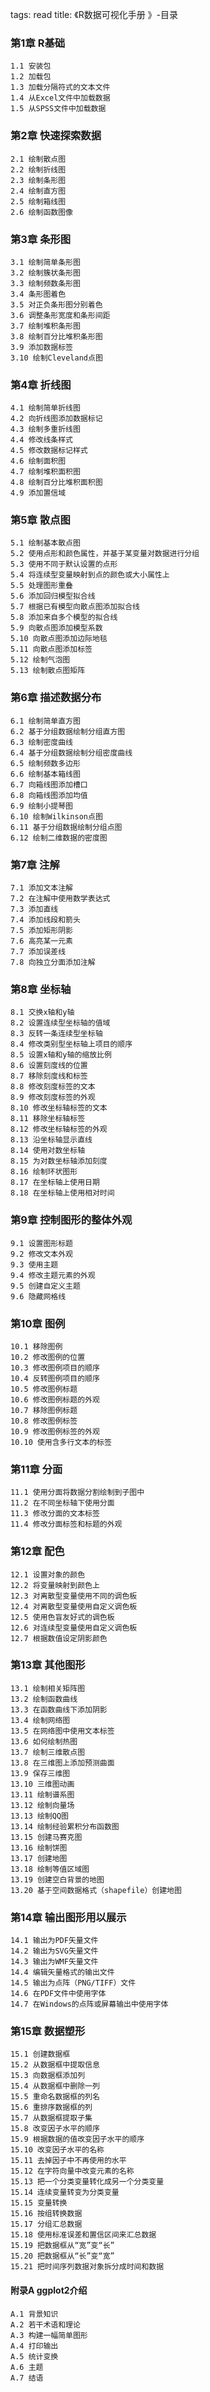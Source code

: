 tags: read
title: 《R数据可视化手册 》-目录

### 第1章 R基础

	1.1 安装包
	1.2 加载包
	1.3 加载分隔符式的文本文件
	1.4 从Excel文件中加载数据
	1.5 从SPSS文件中加载数据

### 第2章 快速探索数据

	2.1 绘制散点图
	2.2 绘制折线图
	2.3 绘制条形图
	2.4 绘制直方图
	2.5 绘制箱线图
	2.6 绘制函数图像

### 第3章 条形图

	3.1 绘制简单条形图
	3.2 绘制簇状条形图
	3.3 绘制频数条形图
	3.4 条形图着色
	3.5 对正负条形图分别着色
	3.6 调整条形宽度和条形间距
	3.7 绘制堆积条形图
	3.8 绘制百分比堆积条形图
	3.9 添加数据标签
	3.10 绘制Cleveland点图

### 第4章 折线图

	4.1 绘制简单折线图
	4.2 向折线图添加数据标记
	4.3 绘制多重折线图
	4.4 修改线条样式
	4.5 修改数据标记样式
	4.6 绘制面积图
	4.7 绘制堆积面积图
	4.8 绘制百分比堆积面积图
	4.9 添加置信域

### 第5章 散点图

	5.1 绘制基本散点图
	5.2 使用点形和颜色属性，并基于某变量对数据进行分组
	5.3 使用不同于默认设置的点形
	5.4 将连续型变量映射到点的颜色或大小属性上
	5.5 处理图形重叠
	5.6 添加回归模型拟合线
	5.7 根据已有模型向散点图添加拟合线
	5.8 添加来自多个模型的拟合线
	5.9 向散点图添加模型系数
	5.10 向散点图添加边际地毯
	5.11 向散点图添加标签
	5.12 绘制气泡图
	5.13 绘制散点图矩阵

### 第6章 描述数据分布

	6.1 绘制简单直方图
	6.2 基于分组数据绘制分组直方图
	6.3 绘制密度曲线
	6.4 基于分组数据绘制分组密度曲线
	6.5 绘制频数多边形
	6.6 绘制基本箱线图
	6.7 向箱线图添加槽口
	6.8 向箱线图添加均值
	6.9 绘制小提琴图
	6.10 绘制Wilkinson点图
	6.11 基于分组数据绘制分组点图
	6.12 绘制二维数据的密度图

### 第7章 注解

	7.1 添加文本注解
	7.2 在注解中使用数学表达式
	7.3 添加直线
	7.4 添加线段和箭头
	7.5 添加矩形阴影
	7.6 高亮某一元素
	7.7 添加误差线
	7.8 向独立分面添加注解

### 第8章 坐标轴

	8.1 交换x轴和y轴
	8.2 设置连续型坐标轴的值域
	8.3 反转一条连续型坐标轴
	8.4 修改类别型坐标轴上项目的顺序
	8.5 设置x轴和y轴的缩放比例
	8.6 设置刻度线的位置
	8.7 移除刻度线和标签
	8.8 修改刻度标签的文本
	8.9 修改刻度标签的外观
	8.10 修改坐标轴标签的文本
	8.11 移除坐标轴标签
	8.12 修改坐标轴标签的外观
	8.13 沿坐标轴显示直线
	8.14 使用对数坐标轴
	8.15 为对数坐标轴添加刻度
	8.16 绘制环状图形
	8.17 在坐标轴上使用日期
	8.18 在坐标轴上使用相对时间

### 第9章 控制图形的整体外观

	9.1 设置图形标题
	9.2 修改文本外观
	9.3 使用主题
	9.4 修改主题元素的外观
	9.5 创建自定义主题
	9.6 隐藏网格线

### 第10章 图例

	10.1 移除图例
	10.2 修改图例的位置
	10.3 修改图例项目的顺序
	10.4 反转图例项目的顺序
	10.5 修改图例标题
	10.6 修改图例标题的外观
	10.7 移除图例标题
	10.8 修改图例标签
	10.9 修改图例标签的外观
	10.10 使用含多行文本的标签

### 第11章 分面

	11.1 使用分面将数据分割绘制到子图中
	11.2 在不同坐标轴下使用分面
	11.3 修改分面的文本标签
	11.4 修改分面标签和标题的外观

### 第12章 配色

	12.1 设置对象的颜色
	12.2 将变量映射到颜色上
	12.3 对离散型变量使用不同的调色板
	12.4 对离散型变量使用自定义调色板
	12.5 使用色盲友好式的调色板
	12.6 对连续型变量使用自定义调色板
	12.7 根据数值设定阴影颜色

### 第13章 其他图形

	13.1 绘制相关矩阵图
	13.2 绘制函数曲线
	13.3 在函数曲线下添加阴影
	13.4 绘制网络图
	13.5 在网络图中使用文本标签
	13.6 如何绘制热图
	13.7 绘制三维散点图
	13.8 在三维图上添加预测曲面
	13.9 保存三维图
	13.10 三维图动画
	13.11 绘制谱系图
	13.12 绘制向量场
	13.13 绘制QQ图
	13.14 绘制经验累积分布函数图
	13.15 创建马赛克图
	13.16 绘制饼图
	13.17 创建地图
	13.18 绘制等值区域图
	13.19 创建空白背景的地图
	13.20 基于空间数据格式（shapefile）创建地图

### 第14章 输出图形用以展示

	14.1 输出为PDF矢量文件
	14.2 输出为SVG矢量文件
	14.3 输出为WMF矢量文件
	14.4 编辑矢量格式的输出文件
	14.5 输出为点阵（PNG/TIFF）文件
	14.6 在PDF文件中使用字体
	14.7 在Windows的点阵或屏幕输出中使用字体

### 第15章 数据塑形

	15.1 创建数据框
	15.2 从数据框中提取信息
	15.3 向数据框添加列
	15.4 从数据框中删除一列
	15.5 重命名数据框的列名
	15.6 重排序数据框的列
	15.7 从数据框提取子集
	15.8 改变因子水平的顺序
	15.9 根据数据的值改变因子水平的顺序
	15.10 改变因子水平的名称
	15.11 去掉因子中不再使用的水平
	15.12 在字符向量中改变元素的名称
	15.13 把一个分类变量转化成另一个分类变量
	15.14 连续变量转变为分类变量
	15.15 变量转换
	15.16 按组转换数据
	15.17 分组汇总数据
	15.18 使用标准误差和置信区间来汇总数据
	15.19 把数据框从“宽”变“长”
	15.20 把数据框从“长”变“宽”
	15.21 把时间序列数据对象拆分成时间和数据

#### 附录A ggplot2介绍
	
	A.1 背景知识
	A.2 若干术语和理论
	A.3 构建一幅简单图形
	A.4 打印输出
	A.5 统计变换
	A.6 主题
	A.7 结语 